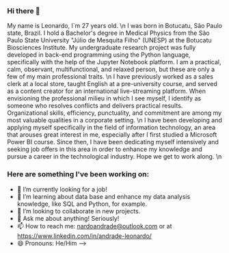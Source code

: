 ### Hi there 👋
  My name is Leonardo, I`m 27 years old. \n
  I was born in Botucatu, São Paulo state, Brazil. I hold a Bachelor's degree in Medical Physics from the São Paulo State University "Júlio de Mesquita Filho" (UNESP) at the Botucatu Biosciences Institute. My undergraduate research project was fully developed in back-end programming using the Python language, specifically with the help of the Jupyter Notebook platform. I am a practical, calm, observant, multifunctional, and relaxed person, but these are only a few of my main professional traits. \n
  I have previously worked as a sales clerk at a local store, taught English at a pre-university course, and served as a content creator for an international live-streaming platform. When envisioning the professional milieu in which I see myself, I identify as someone who resolves conflicts and delivers practical results. Organizational skills, efficiency, punctuality, and commitment are among my most valuable qualities in a corporate setting. \n
  I have been developing and applying myself specifically in the field of information technology, an area that arouses great interest in me, especially after I first studied a Microsoft Power BI course. Since then, I have been dedicating myself intensively and seeking job offers in this area in order to enhance my knowledge and pursue a career in the technological industry.
  Hope we get to work along. \n

### Here are something I've been working on:

- 🔭 I’m currently looking for a job!
- 🌱 I’m learning about data base and enhance my data analysis knowledge, like SQL and Python, for example.
- 👯 I’m looking to collaborate in new projects.
- 💬 Ask me about anything! Seriously! 
- 📫 How to reach me: nardoandrade@outlook.com or at https://www.linkedin.com/in/andrade-leonardo/
- 😄 Pronouns: He/Him
-->
